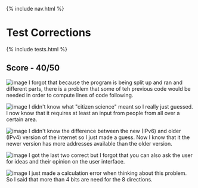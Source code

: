 {% include nav.html %}

# Test Corrections

{% include tests.html %}

## Score - 40/50

![image](https://user-images.githubusercontent.com/89223508/166721384-f69d9683-2a13-4fee-b175-f06e1819d2f7.png)
I forgot that because the program is being split up and ran and different parts, there is a problem that some of teh previous code would be needed in order to compute lines of code following.

![image](https://user-images.githubusercontent.com/89223508/166722465-4f307818-bb91-46fd-b172-3eb8baa8ecad.png)
I didn't know what "citizen science" meant so I really just guessed. I now know that it requires at least an input from people from all over a certain area.

![image](https://user-images.githubusercontent.com/89223508/166723384-8687933a-19cf-42e1-a8c3-0f85aa4efc34.png)
I didn't know the difference between the new (IPv6) and older (IPv4) version of the internet so I just made a guess. Now I know that it the newer version has more addresses available than the older version. 

![image](https://user-images.githubusercontent.com/89223508/166724078-82c2793b-f0e9-4ff2-b8ab-fdf9db02bdfa.png)
I got the last two correct but I forgot that you can also ask the user for ideas and their opinion on the user interface.

![image](https://user-images.githubusercontent.com/89223508/166724578-9a2da907-c093-4e68-9969-bb8999da3861.png)
I just made a calculation error when thinking about this problem. So I said that more than 4 bits are need for the 8 directions.

